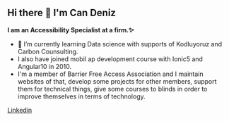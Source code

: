 ## Hi there 👋  I'm Can Deniz
**I am an Accessibility Specialist at a firm.✨**
- 🌱 I’m currently learning Data science with supports of Kodluyoruz and Carbon Counsulting.
- I also have joined mobil ap development course with Ionic5 and Angular10 in 2010.
- I'm a member of Barrier Free Access Association and I maintain websites of that, develop some projects for other members, support them for technical things, give some courses to blinds in order to improve themselves in terms of technology.

[Linkedin](https://linkedin.com/in/candenizbalkaya)